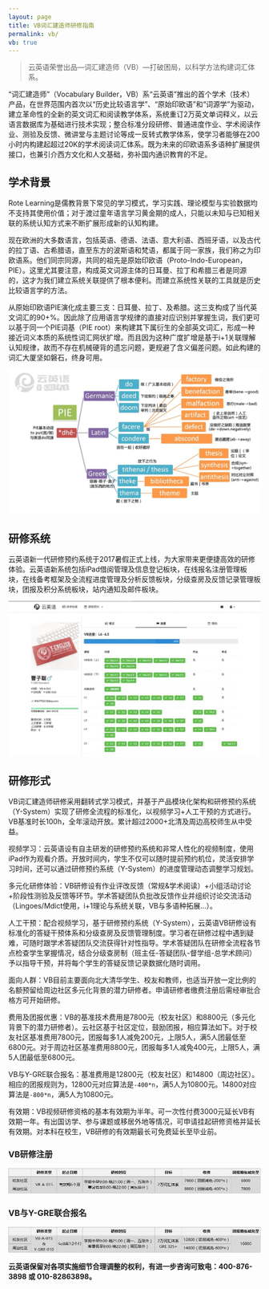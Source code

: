 ```yaml
---
layout: page
title: VB词汇建造师研修指南
permalink: vb/
vb: true
---
```


> 云英语荣誉出品—词汇建造师（VB）—打破困局，以科学方法构建词汇体系。

“词汇建造师”（Vocabulary Builder，VB）系“云英语”推出的首个学术（技术）产品，在世界范围内首次以“历史比较语言学”、“原始印欧语”和“词源学”为驱动，建立革命性的全新的英文词汇和阅读教学体系，系统重订2万英文单词释义，以云语言数据库为基础进行技术实现；整合标准分段研修、普通进度作业、学术阅读作业、测验及反馈、微讲堂与主题讨论等成一反转式教学体系，使学习者能够在200小时内构建起超过20K的学术阅读词汇体系。既为未来的印欧语系多语种扩展提供接口，也兼引介西方文化和人文基础，弥补国内通识教育的不足。

## 学术背景

Rote Learning是儒教背景下常见的学习模式，学习实践、理论模型与实验数据均不支持其使用价值；对于渡过童年语言学习黄金期的成人，只能以未知与已知相关联的系统认知方式来不断扩展形成新的认知构建。

现在欧洲的大多数语言，包括英语、德语、法语、意大利语、西班牙语，以及古代的拉丁语、古希腊语，直至东方的波斯语和梵语，都属于同一家族，我们称之为印欧语系。他们同宗同源，共同的祖先是原始印欧语（Proto-Indo-European，PIE）。这里尤其要注意，构成英文词源主体的日耳曼、拉丁和希腊三者是同源的，这才为我们建立系统关联提供了根本便利。而建立系统性关联的工具就是历史比较语言学的方法。

从原始印欧语PIE演化成主要三支：日耳曼、拉丁、及希腊。这三支构成了当代英文词汇的90+%。因此除了应用语言学规律的直接对应识别并掌握生词，我们更可以基于同一个PIE词基（PIE root）来构建其下属衍生的全部英文词汇，形成一种接近词义本质的系统性词汇网状扩增。而且因为这种广度扩增是基于i+1关联理解认知规律，故而不存在机械硬背的遗忘问题，更规避了含义偏差问题。如此构建的词汇大厦坚如磐石，终身可用。

![PIE](/images/vb/pie.jpg)

## 研修系统

云英语新一代研修预约系统于2017暑假正式上线，为大家带来更便捷高效的研修体验。云英语新系统包括iPad借阅管理及信息登记板块，在线报名注册管理板块，在线备考框架及全流程进度管理及分析反馈板块，分级查房及反馈记录管理板块，团报及积分系统板块，站内通知及邮件板块。

![Profile](/images/vb/profile.jpg)

## 研修形式

VB词汇建造师研修采用翻转式学习模式，并基于产品模块化架构和研修预约系统（Y-System）实现了研修全流程的标准化，以视频学习+人工干预的方式进行。VB基准时长100h，全年滚动开放。累计超过2000+北清及周边高校师生从中受益。

视频学习：云英语设有自主研发的研修预约系统和非常人性化的视频制度，使用iPad作为观看介质。开放时间内，学生不仅可以随时提前预约机位，灵活安排学习时间，还可以通过研修预约系统（Y-System）的进度管理动态调整学习规划。

多元化研修体验：VB研修设有作业评改反馈（常规&学术阅读）+小组活动讨论+阶段性测验及反馈等环节。学术答疑团队负批改反馈作业并组织讨论交流活动（Lingoes/Mdict使用，i+1理论与系统关联，VB与多语种拓展…）。

人工干预：配合视频学习，基于研修预约系统（Y-System），云英语VB研修设有标准化的答疑干预体系和分级查房及反馈管理制度。学习者在研修过程中遇到疑难，可随时跟学术答疑团队交流获得针对性指导。学术答疑团队在研修全流程各节点检查学生掌握情况，结合分级查房制（班主任-答疑团队-督学组-总学术顾问）予以指导干预，并将每个学生的答疑反馈记录数据化随时调用。

面向人群：VB目前主要面向北大清华学生、校友和教师，也适当开放一定比例的名额预留给周边社区多元化背景的潜力研修者。申请研修者缴费注册后需经审批合格方可开始研修。

费用及团报优惠：VB的基准技术费用是7800元（校友社区）和8800元（多元化背景下的潜力研修者）。云社区基于社区定位，鼓励团报，相应算法如下。对于校友社区基准费用7800元，团报每多1人减免200元，上限5人，满5人团最低至6800元。对于周边社区基准费用8800元，团报每多1人减免400元，上限5人，满5人团最低至6800元。

VB与Y-GRE联合报名：基准费用是12800元（校友社区）和14800（周边社区）。相应的团报规则为，12800元对应算法是`-400*n`，满5人为10800元。14800对应算法是`-800*n`，满5人为10800元。

有效期：VB视频研修资格的基本有效期为半年。可一次性付费3000元延长VB有效期一年。有出国访学、参与课题或移居外地等情况，可申请挂起研修资格并延长有效期。对本科在校生，VB研修的有效期最长可免费延长至毕业前。

### VB研修注册

![Registration](/images/vb/registration-1.jpg)

### VB与Y-GRE联合报名

![Registration](/images/vb/registration-2.jpg)

**云英语保留对各项实施细节合理调整的权利，有进一步咨询可致电：400-876-3898 或 010-82863898。**
